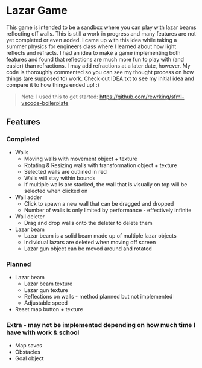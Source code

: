# Lazar Game

This game is intended to be a sandbox where you can play with lazar beams reflecting off walls. This is still a work in progress and many features are not yet completed or even added. I came up with this idea while taking a summer physics for engineers class where I learned about how light reflects and refracts. I had an idea to make a game implementing both features and found that reflections are much more fun to play with (and easier) than refractions. I may add refractions at a later date, however. My code is thoroughly commented so you can see my thought process on how things (are supposed to) work. Check out IDEA.txt to see my initial idea and compare it to how things ended up! :)

> Note: I used this to get started: https://github.com/rewrking/sfml-vscode-boilerplate

## Features

### Completed

- Walls
  - Moving walls with movement object + texture
  - Rotating & Resizing walls with transformation object + texture
  - Selected walls are outlined in red
  - Walls will stay within bounds
  - If multiple walls are stacked, the wall that is visually on top will be selected when clicked on
- Wall adder
  - Click to spawn a new wall that can be dragged and dropped
  - Number of walls is only limited by performance - effectively infinite
- Wall deleter
  - Drag and drop walls onto the deleter to delete them
- Lazar beam
  - Lazar beam is a solid beam made up of multiple lazar objects
  - Individual lazars are deleted when moving off screen
  - Lazar gun object can be moved around and rotated

### Planned

- Lazar beam
  - Lazar beam texture
  - Lazar gun texture
  - Reflections on walls - method planned but not implemented
  - Adjustable speed
- Reset map button + texture

### Extra - may not be implemented depending on how much time I have with work & school

- Map saves
- Obstacles
- Goal object
